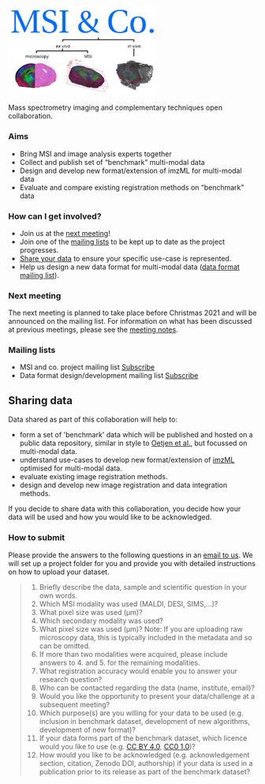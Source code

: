 <img src="https://raw.githubusercontent.com/MSIandCo/MSIandCo/main/logo.png" width="300">

Mass spectrometry imaging and complementary techniques open collaboration.

### Aims
* Bring MSI and image analysis experts together
* Collect and publish set of “benchmark” multi-modal data
* Design and develop new format/extension of imzML for multi-modal data
* Evaluate and compare existing registration methods on “benchmark” data

### How can I get involved?
* Join us at the [next meeting](#next-meeting)! 
* Join one of the [mailing lists](#mailing-lists) to be kept up to date as the project progresses. 
* [Share your data](#sharing-data) to ensure your specific use-case is represented. 
* Help us design a new data format for multi-modal data ([data format mailing list](https://www.lists.uni-marburg.de/lists/sympa/subscribe/msiandco-format)).

### Next meeting
The next meeting is planned to take place before Christmas 2021 and will be announced on the mailing list. For information on what has been discussed at previous meetings, please see the [meeting notes](Meetings.md).


### Mailing lists
* MSI and co. project mailing list [Subscribe](https://www.lists.uni-marburg.de/lists/sympa/subscribe/msiandco)
* Data format design/development mailing list [Subscribe](https://www.lists.uni-marburg.de/lists/sympa/subscribe/msiandco-format)

## Sharing data
Data shared as part of this collaboration will help to:

* form a set of 'benchmark' data which will be published and hosted on a public data repository, similar in style to [Oetjen et al.](https://academic.oup.com/gigascience/article/4/1/s13742-015-0059-4/2707545), but focussed on multi-modal data. 
* understand use-cases to develop new format/extension of [imzML](https://imzml.github.io/) optimised for multi-modal data. 
* evaluate existing image registration methods.
* design and develop new image registration and data integration methods.

If you decide to share data with this collaboration, you decide how your data will be used and how you would like to be acknowledged. 

### How to submit
Please provide the answers to the following questions in an [email to us](mailto:msiandco-data@lists.uni-marburg.de?subject=[MSIandCo]%20Data%20submission%20request&body=1.%20Briefly%20describe%20the%20data%2C%20sample%20and%20scientific%20question%20in%20your%20own%20words.%0D%0A2.%20Which%20MSI%20modality%20was%20used%20%28MALDI%2C%20DESI%2C%20SIMS%2C...%29%3F%0D%0A3.%20What%20pixel%20size%20was%20used%20%28%CE%BCm%29%3F%0D%0A4.%20Which%20secondary%20modality%20was%20used%3F%0D%0A5.%20What%20pixel%20size%20was%20used%20%28%CE%BCm%29%3F%20Note%3A%20If%20you%20are%20uploading%20raw%20microscopy%20data%2C%20this%20is%20typically%20included%20in%20the%20metadata%20and%20so%20can%20be%20omitted.%0D%0A6.%20If%20more%20than%20two%20modalities%20were%20acquired%2C%20please%20include%20answers%20to%204.%20and%205.%20for%20the%20remaining%20modalities.%0D%0A7.%20What%20registration%20accuracy%20would%20enable%20you%20to%20answer%20your%20research%20question%3F%0D%0A8.%20Who%20can%20be%20contacted%20regarding%20the%20data%20%28name%2C%20institute%2C%20email%29%3F%0D%0A9.%20Would%20you%20like%20the%20opportunity%20to%20present%20your%20data%2Fchallenge%20at%20a%20subsequent%20meeting%3F%0D%0A10.%20Which%20purpose%28s%29%20are%20you%20willing%20for%20your%20data%20to%20be%20used%20%28e.g.%20inclusion%20in%20benchmark%20dataset%2C%20development%20of%20new%20algorithms%2C%20development%20of%20new%20format%29%3F%0D%0A11.%20If%20your%20data%20forms%20part%20of%20the%20benchmark%20dataset%2C%20which%20licence%20would%20you%20like%20to%20use%20%28e.g.%20%5BCC%20BY%204.0%5D%28https%3A%2F%2Fcreativecommons.org%2Flicenses%2Fby%2F4.0%2F%29%2C%20%5BCC0%201.0%5D%28https%3A%2F%2Fcreativecommons.org%2Fpublicdomain%2Fzero%2F1.0%2F%29%29%3F%0D%0A12.%20How%20would%20you%20like%20to%20be%20acknowledged%20%28e.g.%20acknowledgement%20section%2C%20citation%2C%20Zenodo%20DOI%2C%20authorship%29%20if%20your%20data%20is%20used%20in%20a%20publication%20prior%20to%20its%20release%20as%20part%20of%20the%20benchmark%20dataset%3F). We will set up a project folder for you and provide you with detailed instructions on how to upload your dataset.

> 1. Briefly describe the data, sample and scientific question in your own words.
> 2. Which MSI modality was used (MALDI, DESI, SIMS,...)?
> 3. What pixel size was used (μm)?
> 4. Which secondary modality was used?
> 5. What pixel size was used (μm)? Note: If you are uploading raw microscopy data, this is typically included in the metadata and so can be omitted.
> 6. If more than two modalities were acquired, please include answers to 4. and 5. for the remaining modalities.
> 7. What registration accuracy would enable you to answer your research question?
> 8. Who can be contacted regarding the data (name, institute, email)?
> 9. Would you like the opportunity to present your data/challenge at a subsequent meeting?
> 10. Which purpose(s) are you willing for your data to be used (e.g. inclusion in benchmark dataset, development of new algorithms, development of new format)?
> 11. If your data forms part of the benchmark dataset, which licence would you like to use (e.g. [CC BY 4.0](https://creativecommons.org/licenses/by/4.0/), [CC0 1.0](https://creativecommons.org/publicdomain/zero/1.0/))?
> 12. How would you like to be acknowledged (e.g. acknowledgement section, citation, Zenodo DOI, authorship) if your data is used in a publication prior to its release as part of the benchmark dataset?
